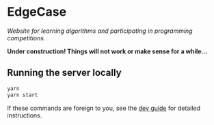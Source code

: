 # EdgeCase
*Website for learning algorithms and participating in programming competitions.*

__Under construction! Things will not work or make sense for a while...__

## Running the server locally
``` sh
yarn
yarn start
```

If these commands are foreign to you, see the [dev guide](docs/dev.md) for detailed instructions.
